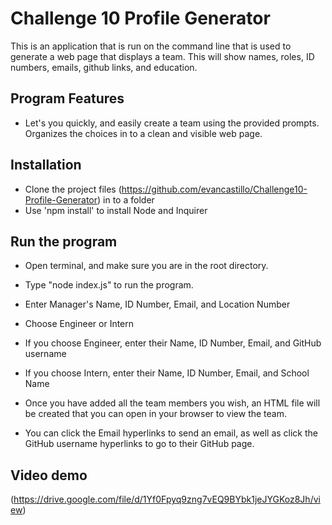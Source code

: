 # Challenge 10 Profile Generator

This is an application that is run on the command line that is used to generate a web page that displays a team. This will show names, roles, ID numbers, 
emails, github links, and education.

## Program Features

* Let's you quickly, and easily create a team using the provided prompts. Organizes the choices in to a clean and visible web page.

## Installation

* Clone the project files (https://github.com/evancastillo/Challenge10-Profile-Generator) in to a folder
* Use 'npm install' to install Node and Inquirer

## Run the program

* Open terminal, and make sure you are in the root directory.
* Type "node index.js" to run the program.

* Enter Manager's Name, ID Number, Email, and Location Number
* Choose Engineer or Intern
* If you choose Engineer, enter their Name, ID Number, Email, and GitHub username
* If you choose Intern, enter their Name, ID Number, Email, and School Name
* Once you have added all the team members you wish, an HTML file will be created that you can open in your browser to view the team.

* You can click the Email hyperlinks to send an email, as well as click the GitHub username hyperlinks to go to their GitHub page.

## Video demo

(https://drive.google.com/file/d/1Yf0Fpyq9zng7vEQ9BYbk1jeJYGKoz8Jh/view)
